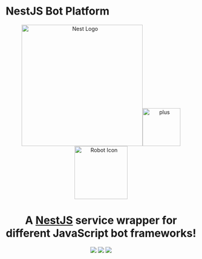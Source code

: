 # NestJS Bot Platform

<p align="center">
  <a href="http://nestjs.com/" target="blank"><img src="https://nestjs.com/img/logo_text.svg" width="320" alt="Nest Logo" /></a><img src="https://cdn.pixabay.com/photo/2016/12/21/17/11/signe-1923369_960_720.png" alt="plus" width="100"> <a href="https://telegram.org" target="blank"><img src="https://upload.wikimedia.org/wikipedia/commons/d/d8/Big-bot-icon.svg" width ="140" alt="Robot Icon"/></a>
</p>

<h1 align="center">A <a href="http://nestjs.com" target="blank">NestJS</a> service wrapper for different JavaScript bot frameworks!
  </h1>
  <p align="center">
  <a href="http://opensource.org/licenses/MIT"><img src="https://img.shields.io/badge/license-MIT-brightgreen.svg"/></a>
  <a href="https://dependabot.com"><img src="https://api.dependabot.com/badges/status?host=github&repo=nest-bots/bot-platform"/></a>
  <a href="https://snyk.io/test/github/nest-bots/bot-platform?targetFile=package.json"><img src="https://snyk.io/test/github/nest-bots/bot-platform/badge.svg?targetFile=package.json"/></a>
</p>
<p align="center">
</p>
